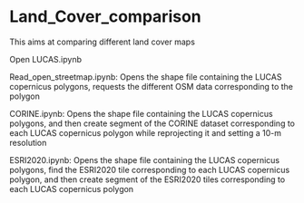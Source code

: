 # Land_Cover_comparison

This aims at comparing different land cover maps

Open LUCAS.ipynb

Read_open_streetmap.ipynb: Opens the shape file containing the LUCAS copernicus polygons, requests the different OSM data corresponding to the polygon

CORINE.ipynb: Opens the shape file containing the LUCAS copernicus polygons,  and then create segment of the CORINE dataset corresponding to each LUCAS copernicus polygon while reprojecting it and setting a 10-m resolution


ESRI2020.ipynb: Opens the shape file containing the LUCAS copernicus polygons, find the ESRI2020 tile corresponding to each LUCAS copernicus polygon, and then create segment of the ESRI2020 tiles corresponding to each LUCAS copernicus polygon
